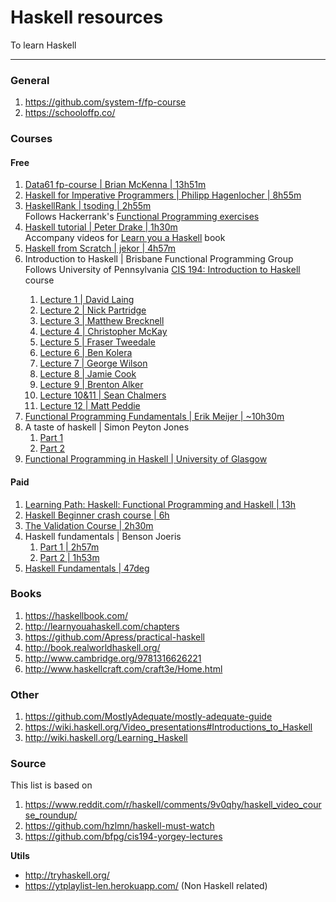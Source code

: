 
# Haskell resources

To learn Haskell

---

### General

1. https://github.com/system-f/fp-course
1. https://schooloffp.co/

### Courses

#### Free

1. [Data61 fp-course | Brian McKenna | 13h51m](https://www.youtube.com/playlist?list=PLly9WMAVMrayYo2c-1E_rIRwBXG_FbLBW)
1. [Haskell for Imperative Programmers | Philipp Hagenlocher | 8h55m](https://www.youtube.com/playlist?list=PLe7Ei6viL6jGp1Rfu0dil1JH1SHk9bgDV)
1. [HaskellRank | tsoding | 2h55m](https://www.youtube.com/playlist?list=PLguYJK7ydFE4aS8fq4D6DqjF6qsysxTnx)  
 Follows Hackerrank's [Functional Programming exercises](https://www.hackerrank.com/domains/fp?filters%5Bsubdomains%5D%5B%5D=intro)
1. [Haskell tutorial | Peter Drake | 1h30m](https://www.youtube.com/playlist?list=PLAYqRAte9oRIChcPR_DD4uc8mCR6d3RiJ)  
  Accompany videos for [Learn you a Haskell](http://learnyouahaskell.com/) book
1. [ Haskell from Scratch | jekor | 4h57m](https://www.youtube.com/playlist?list=PLxj9UAX4Em-Ij4TKwKvo-SLp-Zbv-hB4B)
1. Introduction to Haskell | Brisbane Functional Programming Group  
  Follows University of Pennsylvania [CIS 194: Introduction to Haskell](https://www.seas.upenn.edu/~cis194/spring13/) course
    > 
    1. [Lecture 1 | David Laing](https://vimeo.com/88540533)
    1. [Lecture 2 | Nick Partridge](https://vimeo.com/90515452)
    1. [Lecture 3 | Matthew Brecknell](https://vimeo.com/92976563)
    1. [Lecture 4 | Christopher McKay](https://vimeo.com/97015597)
    1. [Lecture 5 | Fraser Tweedale](https://vimeo.com/99034519)
    1. [Lecture 6 | Ben Kolera](https://vimeo.com/101396464)
    1. [Lecture 7 | George Wilson](https://vimeo.com/101396464)
    1. [Lecture 8 | Jamie Cook](http://vimeo.com/107081622)
    1. [Lecture 9 | Brenton Alker](http://vimeo.com/110492903)
    1. [Lecture 10&11 | Sean Chalmers](http://vimeo.com/112814183)
    1. [Lecture 12 | Matt Peddie](https://www.youtube.com/watch?v=Ofz8zO8rjn0)
1. [Functional Programming Fundamentals | Erik Meijer | ~10h30m]()
1. A taste of haskell | Simon Peyton Jones
    1. [Part 1](https://www.youtube.com/watch?v=jLj1QV11o9g)
    2. [Part 2](https://www.youtube.com/watch?v=IqXTUbdLig0)
1. [Functional Programming in Haskell | University of Glasgow](https://www.futurelearn.com/courses/functional-programming-haskell)


#### Paid

1. [Learning Path: Haskell: Functional Programming and Haskell | 13h](https://www.udemy.com/course/learning-path-haskell-functional-programming-and-haskell/)
1. [Haskell Beginner crash course | 6h](https://typeclasses.com/beginner-crash-course)
1. [The Validation Course | 2h30m](https://typeclasses.com/validation)
1. Haskell fundamentals | Benson Joeris  
    1. [Part 1 | 2h57m](https://www.pluralsight.com/courses/haskell-fundamentals-part1)
    1. [Part 2 | 1h53m](https://www.pluralsight.com/courses/haskell-fundamentals-part2)
1. [Haskell Fundamentals | 47deg](https://www.47deg.com/trainings/haskell-fundamentals/)

### Books

1. https://haskellbook.com/
1. http://learnyouahaskell.com/chapters
1. https://github.com/Apress/practical-haskell
1. http://book.realworldhaskell.org/
1. http://www.cambridge.org/9781316626221
1. http://www.haskellcraft.com/craft3e/Home.html

### Other

1. https://github.com/MostlyAdequate/mostly-adequate-guide
1. https://wiki.haskell.org/Video_presentations#Introductions_to_Haskell
1. http://wiki.haskell.org/Learning_Haskell

### Source

This list is based on

1. https://www.reddit.com/r/haskell/comments/9v0qhy/haskell_video_course_roundup/
1. https://github.com/hzlmn/haskell-must-watch
1. https://github.com/bfpg/cis194-yorgey-lectures

**Utils**

- http://tryhaskell.org/
- https://ytplaylist-len.herokuapp.com/ (Non Haskell related)
